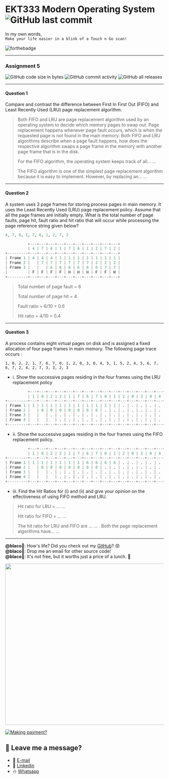 # EKT333 Modern Operating System ![GitHub last commit](https://img.shields.io/github/last-commit/ehong-w/mos333-asg5-dump?style=for-the-badge)

In my own words,\
`Make your life easier in a blink of a Touch n Go scan!`

![forthebadge](https://forthebadge.com/images/badges/powered-by-electricity.svg)

---

### Assignment 5
![GitHub code size in bytes](https://img.shields.io/github/languages/code-size/ehong-w/mos333-asg5-dump)
![GitHub commit activity](https://img.shields.io/github/commit-activity/m/ehong-w/mos333-asg5-dump)
![GitHub all releases](https://img.shields.io/github/downloads/ehong-w/mos333-asg5-dump/total)

---

#### Question 1
Compare and contrast the difference between First In First Out (FIFO) and Least Recently Used (LRU) page replacement algorithm.

> Both FIFO and LRU are page replacement algorithm used by an operating system to decide which memory pages to swap out. Page replacement happens whenever page fault occurs, which is when the requested page is not found in the main memory. Both FIFO and LRU algorithms describe when a page fault happens, how does the respective algorithm swaps a page frame in the memory with another page frame that is in the disk.
>
> For the FIFO algorithm, the operating system keeps track of all... ...
>
> The FIFO algorithm is one of the simplest page replacement algorithm because it is easy to implement. However, by replacing an... ...

---

#### Question 2
A system uses 3 page frames for storing process pages in main memory. It uses the Least Recently Used (LRU) page replacement policy. Assume that all the page frames are initially empty. What is the total number of page faults, page hit, fault ratio and hit ratio that will occur while processing the page reference string given below?

```python
4, 7, 6, 1, 7, 6, 1, 2, 7, 2
```

```python
          +---+---+---+---+---+---+---+---+---+---+
          | 4 | 7 | 6 | 1 | 7 | 6 | 1 | 2 | 7 | 2 |
+---------+---+---+---+---+---+---+---+---+---+---+
| Frame 1 | 4 | 4 | 4 | 1 | 1 | 1 | 1 | 1 | 1 | 1 |
| Frame 2 |   | 7 | 7 | 7 | 7 | 7 | 7 | 2 | 2 | 2 |
| Frame 3 |   |   | 6 | 6 | 6 | 6 | 6 | 6 | 7 | 7 |
|         | F | F | F | F | H | H | H | F | F | H |
+---------+---+---+---+---+---+---+---+---+---+---+
```

> Total number of page fault = 6
>
> Total number of page hit = 4
>
> Fault ratio = 6/10 = 0.6
>
> Hit ratio = 4/10 = 0.4

---

#### Question 3
A process contains eight virtual pages on disk and is assigned a fixed allocation of four page frames in main memory. The following page trace occurs :

```
1, 0, 2, 2, 1, 7, 6, 7, 0, 1, 2, 0, 3, 0, 4, 5, 1, 5, 2, 4, 5, 6, 7, 6, 7, 2, 4, 2, 7, 3, 3, 2, 3
```

- i. Show the successive pages residing in the four frames using the LRU replacement policy

```python
          +---+---+---+---+---+---+---+---+---+---+---+---+---+---+---+---+---+---+---+---+---+---+---+---+---+---+---+---+---+---+---+---+---+
          | 1 | 0 | 2 | 2 | 1 | 7 | 6 | 7 | 0 | 1 | 2 | 0 | 3 | 0 | 4 | 5 | 1 | 5 | 2 | 4 | 5 | 6 | 7 | 6 | 7 | 2 | 4 | 2 | 7 | 3 | 3 | 2 | 3 |
+---------+---+---+---+---+---+---+---+---+---+---+---+---+---+---+---+---+---+---+---+---+---+---+---+---+---+---+---+---+---+---+---+---+---+
| Frame 1 | 1 | 1 | 1 | 1 | 1 | 1 | 1 | 1 | 1 | 1 | . | . | . | . | . | . | . | . | . | . | . | . | . | . | . | . | . | . | . | . | . | . | . |
| Frame 2 |   | 0 | 0 | 0 | 0 | 0 | 6 | 6 | . | . | . | . | . | . | . | . | . | . | . | . | . | . | . | . | . | . | . | . | . | . | . | . | . |
| Frame 3 |   |   | . | . | . | . | . | . | . | . | . | . | . | . | . | . | . | . | . | . | . | . | . | . | . | . | . | . | . | . | . | . | . |
| Frame 4 |   |   |   | . | . | . | . | . | . | . | . | . | . | . | . | . | . | . | . | . | . | . | . | . | . | . | . | . | . | . | . | . | . |
+---------+---+---+---+---+---+---+---+---+---+---+---+---+---+---+---+---+---+---+---+---+---+---+---+---+---+---+---+---+---+---+---+---+---+
```

- ii. Show the successive pages residing in the four frames using the FIFO replacement policy.

```python
          +---+---+---+---+---+---+---+---+---+---+---+---+---+---+---+---+---+---+---+---+---+---+---+---+---+---+---+---+---+---+---+---+---+
          | 1 | 0 | 2 | 2 | 1 | 7 | 6 | 7 | 0 | 1 | 2 | 0 | 3 | 0 | 4 | 5 | 1 | 5 | 2 | 4 | 5 | 6 | 7 | 6 | 7 | 2 | 4 | 2 | 7 | 3 | 3 | 2 | 3 |
+---------+---+---+---+---+---+---+---+---+---+---+---+---+---+---+---+---+---+---+---+---+---+---+---+---+---+---+---+---+---+---+---+---+---+
| Frame 1 | 1 | 1 | 1 | 1 | 1 | 1 | 6 | 6 | 6 | 6 | . | . | . | . | . | . | . | . | . | . | . | . | . | . | . | . | . | . | . | . | . | . | . |
| Frame 2 |   | 0 | 0 | 0 | 0 | 0 | 0 | 0 | . | . | . | . | . | . | . | . | . | . | . | . | . | . | . | . | . | . | . | . | . | . | . | . | . |
| Frame 3 |   |   | . | . | . | . | . | . | . | . | . | . | . | . | . | . | . | . | . | . | . | . | . | . | . | . | . | . | . | . | . | . | . |
| Frame 4 |   |   |   | . | . | . | . | . | . | . | . | . | . | . | . | . | . | . | . | . | . | . | . | . | . | . | . | . | . | . | . | . | . |
+---------+---+---+---+---+---+---+---+---+---+---+---+---+---+---+---+---+---+---+---+---+---+---+---+---+---+---+---+---+---+---+---+---+---+
```

- iii. Find the Hit Ratios for (i) and (ii) and give your opinion on the effectiveness of using FIFO method and LRU.

> Hit ratio for LRU = ... ...
>
> Hit ratio for FIFO = ... ...
>
> The hit ratio for LRU and FIFO are ... ... . Both the page replacement algorithms have... ...

---

**@blaco**🐏: How's life? Did you check out my [GitHub](https://github.com/ehong-w/)? 😟\
**@blaco**🐏: Drop me an email for other source code!\
**@blaco**🐏: It's not free, but it worths just a price of a lunch. 🥗

<p>
  <img width="512" src="https://user-images.githubusercontent.com/68590570/113911631-c52ca900-980c-11eb-8946-19ce84f84c40.png">
</p>

[![Making payment?](https://user-images.githubusercontent.com/68590570/114384461-5612d400-9bc1-11eb-8da0-25b19e39e951.png)](https://forms.gle/3e6AbU2eJQhvinUEA)

## 🧸 **Leave me a message?**
- 🍺 [E-mail](mailto:ehong.w@gmail.com?subject=[GitHub]%20Problem%20Description)
- 🧺 [Linkedin](https://www.linkedin.com/in/ehong-w/)
- ⛄ [Whatsapp]()
